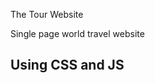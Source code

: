 The Tour Website

Single page world travel website

Using CSS and JS
--------------------------------------------------------------------------------------------------------------------------------------------------------------------------
